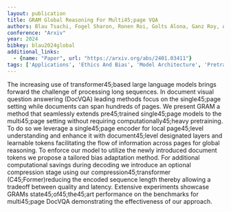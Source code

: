 ```yaml
---
layout: publication
title: GRAM Global Reasoning For Multi45;page VQA
authors: Blau Tsachi, Fogel Sharon, Ronen Roi, Golts Alona, Ganz Roy, Avraham Elad Ben, Aberdam Aviad, Tsiper Shahar, Litman Ron
conference: "Arxiv"
year: 2024
bibkey: blau2024global
additional_links:
  - {name: "Paper", url: "https://arxiv.org/abs/2401.03411"}
tags: ['Applications', 'Ethics And Bias', 'Model Architecture', 'Pretraining Methods', 'RAG', 'Training Techniques', 'Transformer']
---
```

The increasing use of transformer45;based large language models brings forward the challenge of processing long sequences. In document visual question answering (DocVQA) leading methods focus on the single45;page setting while documents can span hundreds of pages. We present GRAM a method that seamlessly extends pre45;trained single45;page models to the multi45;page setting without requiring computationally45;heavy pretraining. To do so we leverage a single45;page encoder for local page45;level understanding and enhance it with document45;level designated layers and learnable tokens facilitating the flow of information across pages for global reasoning. To enforce our model to utilize the newly introduced document tokens we propose a tailored bias adaptation method. For additional computational savings during decoding we introduce an optional compression stage using our compression45;transformer (C45;Former)reducing the encoded sequence length thereby allowing a tradeoff between quality and latency. Extensive experiments showcase GRAMs state45;of45;the45;art performance on the benchmarks for multi45;page DocVQA demonstrating the effectiveness of our approach.
